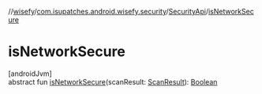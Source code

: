 //[wisefy](../../../index.md)/[com.isupatches.android.wisefy.security](../index.md)/[SecurityApi](index.md)/[isNetworkSecure](is-network-secure.md)

# isNetworkSecure

[androidJvm]\
abstract fun [isNetworkSecure](is-network-secure.md)(scanResult: [ScanResult](https://developer.android.com/reference/kotlin/android/net/wifi/ScanResult.html)): [Boolean](https://kotlinlang.org/api/latest/jvm/stdlib/kotlin/-boolean/index.html)
